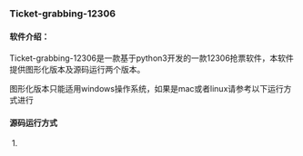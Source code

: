 ### Ticket-grabbing-12306

####  软件介绍：

​		Ticket-grabbing-12306是一款基于python3开发的一款12306抢票软件，本软件提供图形化版本及源码运行两个版本。

​		图形化版本只能适用windows操作系统，如果是mac或者linux请参考以下运行方式进行

####  源码运行方式

​		1. 

